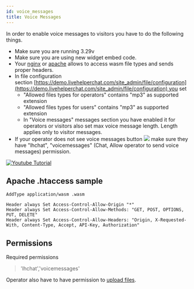 ```yaml
---
id: voice_messages
title: Voice Messages
---
```


In order to enable voice messages to visitors you have to do the following things.

*   Make sure you are running 3.29v
*   Make sure you are using new widget embed code.
*   Your [nginx](nginx-configuration-tips.md) or [apache](https://blog.addpipe.com/recording-mp3-audio-in-html5-using-vmsg-a-webassembly-library-based-on-lame/) allows to access wasm file types and sends proper headers.
*   In file configuration section [https://demo.livehelperchat.com/site_admin/file/configuration](https://demo.livehelperchat.com/site_admin/file/configuration) you set
    *   "Allowed files types for operators" contains "mp3" as supported extension
    *   "Allowed files types for users" contains "mp3" as supported extension
    *   In "Voice messages" messages section you have enabled it for operators or visitors also set max voice message length. Length applies only to visitor messages.
*   If your operator does not see voice messages button ![](https://livehelperchat.com/var/media/files/voice.jpg) make sure they have "lhchat", "voicemessages" (Chat, Allow operator to send voice messages) permission.

[![Youtube Tutorial](https://img.youtube.com/vi/yTGwGdkBCyk/0.jpg)](https://youtu.be/yTGwGdkBCyk?t=92)

## Apache .htaccess sample

```apacheconfig
AddType application/wasm .wasm

Header always Set Access-Control-Allow-Origin "*"
Header always Set Access-Control-Allow-Methods: "GET, POST, OPTIONS, PUT, DELETE"
Header always Set Access-Control-Allow-Headers: "Origin, X-Requested-With, Content-Type, Accept, API-Key, Authorization"
```

## Permissions

Required permissions

> 'lhchat','voicemessages'

Operator also have to have permission to [upload files](chat/files.md#permissions).